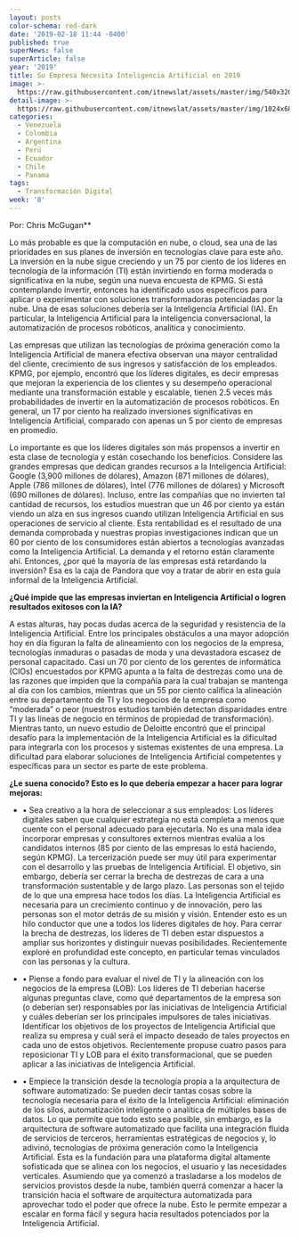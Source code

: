 ```yaml
---
layout: posts
color-schema: red-dark
date: '2019-02-18 11:44 -0400'
published: true
superNews: false
superArticle: false
year: '2019'
title: Su Empresa Necesita Inteligencia Artificial en 2019
image: >-
  https://raw.githubusercontent.com/itnewslat/assets/master/img/540x320/Chris-mcGugan-p.jpg
detail-image: >-
  https://raw.githubusercontent.com/itnewslat/assets/master/img/1024x680/Chris-mcGugan-g.jpg
categories:
  - Venezuela
  - Colombia
  - Argentina
  - Perú
  - Ecuador
  - Chile
  - Panama
tags:
  - Transformación Digital
week: '8'
---
```


Por: Chris McGugan**
 
Lo más probable es que la computación en nube, o cloud, sea una de las prioridades en sus planes de inversión en tecnologías clave para este año. La inversión en la nube sigue creciendo y un 75 por ciento de los líderes en tecnología de la información (TI) están invirtiendo en forma moderada o significativa en la nube, según una nueva encuesta de KPMG. Si está contemplando invertir, entonces ha identificado usos específicos para aplicar o experimentar con soluciones transformadoras potenciadas por la nube. Una de esas soluciones debería ser la Inteligencia Artificial (IA). En particular, la Inteligencia Artificial para la inteligencia conversacional, la automatización de procesos robóticos, analítica y conocimiento. 
 
Las empresas que utilizan las tecnologías de próxima generación como la Inteligencia Artificial de manera efectiva observan una mayor centralidad del cliente, crecimiento de sus ingresos y satisfacción de los empleados. KPMG, por ejemplo, encontró que los líderes digitales, es decir empresas que mejoran la experiencia de los clientes y su desempeño operacional mediante una transformación estable y escalable, tienen 2.5 veces más probabilidades de invertir en la automatización de procesos robóticos. En general, un 17 por ciento ha realizado inversiones significativas en Inteligencia Artificial, comparado con apenas un 5 por ciento de empresas en promedio. 
 
Lo importante es que los líderes digitales son más propensos a invertir en esta clase de tecnología y están cosechando los beneficios. Considere las grandes empresas que dedican grandes recursos a la Inteligencia Artificial: Google (3,900 millones de dólares), Amazon (871 millones de dólares), Apple (786 millones de dólares), Intel (776 millones de dólares) y Microsoft (690 millones de dólares). Incluso, entre las compañías que no invierten tal cantidad de recursos, los estudios muestran que un 46 por ciento ya están viendo un alza en sus ingresos cuando utilizan Inteligencia Artificial en sus operaciones de servicio al cliente. Esta rentabilidad es el resultado de una demanda comprobada y nuestras propias investigaciones indican que un 60 por ciento de los consumidores están abiertos a tecnologías avanzadas como la Inteligencia Artificial. La demanda y el retorno están claramente ahí. Entonces, ¿por qué la mayoría de las empresas está retardando la inversión? Esa es la caja de Pandora que voy a tratar de abrir en esta guía informal de la Inteligencia Artificial. 
 
**¿Qué impide que las empresas inviertan en Inteligencia Artificial o logren resultados exitosos con la IA?**

A estas alturas, hay pocas dudas acerca de la seguridad y resistencia de la Inteligencia Artificial. Entre los principales obstáculos a una mayor adopción hoy en día figuran la falta de alineamiento con los negocios de la empresa, tecnologías inmaduras o pasadas de moda y una devastadora escasez de personal capacitado. Casi un 70 por ciento de los gerentes de informática (CIOs) encuestados por KPMG apunta a la falta de destrezas como una de las razones que impiden que la compañía para la cual trabajan se mantenga al día con los cambios, mientras que un 55 por ciento califica la alineación entre su departamento de TI y los negocios de la empresa como “moderada” o peor (nuestros estudios también detectan disparidades entre TI y las líneas de negocio en términos de propiedad de transformación). Mientras tanto, un nuevo estudio de Deloitte encontró que el principal desafío para la implementación de la Inteligencia Artificial es la dificultad para integrarla con los procesos y sistemas existentes de una empresa. La dificultad para elaborar soluciones de Inteligencia Artificial competentes y específicas para un sector es parte de este problema. 

**¿Le suena conocido? Esto es lo que debería empezar a hacer para lograr mejoras:**

- •	Sea creativo a la hora de seleccionar a sus empleados: Los líderes digitales saben que cualquier estrategia no está completa a menos que cuente con el personal adecuado para ejecutarla. No es una mala idea incorporar empresas y consultores externos mientras evalúa a los candidatos internos (85 por ciento de las empresas lo está haciendo, según KPMG). La tercerización puede ser muy útil para experimentar con el desarrollo y las pruebas de Inteligencia Artificial. El objetivo, sin embargo, debería ser cerrar la brecha de destrezas de cara a una transformación sustentable y de largo plazo. Las personas son el tejido de lo que una empresa hace todos los días. La Inteligencia Artificial es necesaria para un crecimiento continuo y de innovación, pero las personas son el motor detrás de su misión y visión. Entender esto es un hilo conductor que une a todos los líderes digitales de hoy. Para cerrar la brecha de destrezas, los líderes de TI deben estar dispuestos a ampliar sus horizontes y distinguir nuevas posibilidades. Recientemente exploré en profundidad este concepto, en particular temas vinculados con las personas y la cultura.

- •	Piense a fondo para evaluar el nivel de TI y la alineación con los negocios de la empresa (LOB): Los líderes de TI deberían hacerse algunas preguntas clave, como qué departamentos de la empresa son (o deberían ser) responsables por las iniciativas de Inteligencia Artificial y cuáles deberían ser los principales impulsores de tales iniciativas. Identificar los objetivos de los proyectos de Inteligencia Artificial que realiza su empresa y cuál será el impacto deseado de tales proyectos en cada uno de estos objetivos. Recientemente propuse cuatro pasos para reposicionar TI y LOB para el éxito transformacional, que se pueden aplicar a las iniciativas de Inteligencia Artificial. 

- •	Empiece la transición desde la tecnología propia a la arquitectura de software automatizado: Se pueden decir tantas cosas sobre la tecnología necesaria para el éxito de la Inteligencia Artificial: eliminación de los silos, automatización inteligente o analítica de múltiples bases de datos. Lo que permite que todo esto sea posible, sin embargo, es la arquitectura de software automatizado que facilita una integración fluida de servicios de terceros, herramientas estratégicas de negocios y, lo adivinó, tecnologías de próxima generación como la Inteligencia Artificial. Esta es la fundación para una plataforma digital altamente sofisticada que se alinea con los negocios, el usuario y las necesidades verticales. Asumiendo que ya comenzó a trasladarse a los modelos de servicios provistos desde la nube, también querrá comenzar a hacer la transición hacia el software de arquitectura automatizada para aprovechar todo el poder que ofrece la nube. Esto le permite empezar a escalar en forma fácil y segura hacia resultados potenciados por la Inteligencia Artificial.


